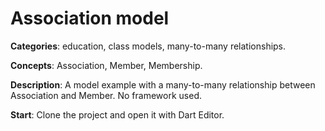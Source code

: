 # Association model

**Categories**: education, class models, many-to-many relationships.

**Concepts**: Association, Member, Membership.

**Description**:
A model example with a many-to-many relationship between Association and Member.
No framework used.

**Start**:
Clone the project and open it with Dart Editor.

